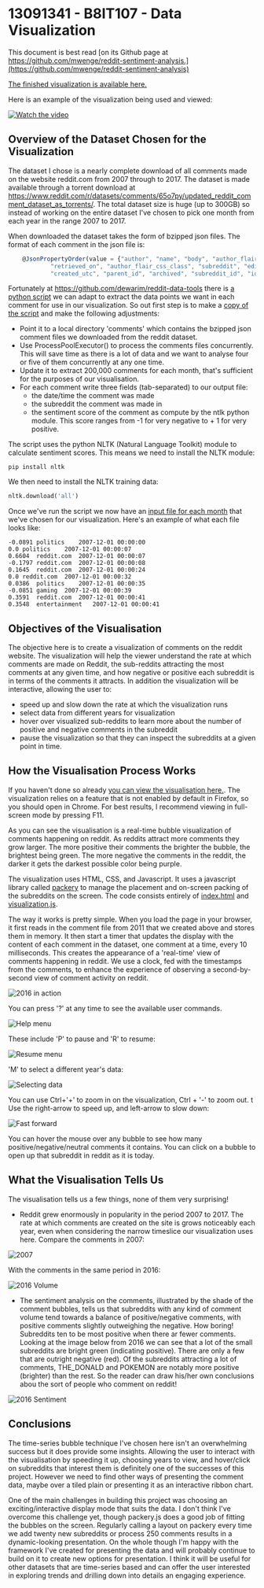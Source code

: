# 13091341 - B8IT107 - Data Visualization

This document is best read [on its Github page at https://github.com/mwenge/reddit-sentiment-analysis.](https://github.com/mwenge/reddit-sentiment-analysis)

[The finished visualization is available here.](https://mwenge.github.io/reddit-sentiment-analysis)

Here is an example of the visualization being used and viewed:

[![Watch the video](images/movie-preview.png)](https://youtu.be/tkLKIrx6UIc)

## Overview of the Dataset Chosen for the Visualization
The dataset I chose is a nearly complete download of all comments made on the website reddit.com from 2007 through to 2017. The dataset is made available through a torrent download at https://www.reddit.com/r/datasets/comments/65o7py/updated_reddit_comment_dataset_as_torrents/. The total dataset size is huge (up to 300GB) so instead of working on the entire dataset I've chosen to pick one month from each year in the range 2007 to 2017.

When downloaded the dataset takes the form of bzipped json files. The format of each comment in the json file is:

```javascript
    @JsonPropertyOrder(value = {"author", "name", "body", "author_flair_text", "gilded", "score_hidden", "score", "link_id",
            "retrieved_on", "author_flair_css_class", "subreddit", "edited", "ups", "downs", "controversiality",
            "created_utc", "parent_id", "archived", "subreddit_id", "id", "distinguished"})
```
        
Fortunately at https://github.com/dewarim/reddit-data-tools there is [a python script](https://github.com/dewarim/reddit-data-tools/blob/master/src/main/python/scoreCommentsJson.py) we can adapt to extract the data points we want in each comment for use in our visualization. So out first step is to make a [copy of the script](https://github.com/mwenge/reddit-sentiment-analysis/blob/master/100%20-%20scoreCommentsJson.py) and make the following adjustments:
  * Point it to a local directory 'comments' which contains the bzipped json comment files we downloaded from the reddit dataset.
  * Use ProcessPoolExecutor() to process the comments files concurrently. This will save time as there is a lot of data and we want to analyse four or five of them concurrently at any one time.
  * Update it to extract 200,000 comments for each month, that's sufficient for the purposes of our visualisation.
  * For each comment write three fields (tab-separated) to our output file: 
    * the date/time the comment was made
    * the subreddit the comment was made in
    * the sentiment score of the comment as compute by the ntlk python module. This score ranges from -1 for very negative to + 1 for very positive.

The script uses the python NLTK (Natural Language Toolkit) module to calculate sentiment scores. This means we need to install the NLTK module:
``` 
pip install nltk
``` 

We then need to install the NLTK training data:
```python
nltk.download('all')
```

Once we've run the script we now have an [input file for each month](https://github.com/mwenge/reddit-sentiment-analysis/tree/master/comments) that we've chosen for our visualization. Here's an example of what each file looks like:
```
-0.0891	politics	2007-12-01 00:00:00
0.0	politics	2007-12-01 00:00:07
0.6604	reddit.com	2007-12-01 00:00:07
-0.1797	reddit.com	2007-12-01 00:00:08
0.1645	reddit.com	2007-12-01 00:00:24
0.0	reddit.com	2007-12-01 00:00:32
0.0386	politics	2007-12-01 00:00:35
-0.0851	gaming	2007-12-01 00:00:39
0.3591	reddit.com	2007-12-01 00:00:41
0.3548	entertainment	2007-12-01 00:00:41
```

## Objectives of the Visualisation
The objective here is to create a visualization of comments on the reddit website. The visualization will help the viewer understand the rate at which comments are made on Reddit, the sub-reddits attracting the most comments at any given time, and how negative or positive each subreddit is in terms of the comments it attracts. In addition the visualization will be interactive, allowing the user to:
 - speed up and slow down the rate at which the visualization runs
 - select data from different years for visualization
 - hover over visualized sub-reddits to learn more about the number of positive and negative comments in the subreddit
 - pause the visualization so that they can inspect the subreddits at a given point in time.

## How the Visualisation Process Works
If you haven't done so already [you can view the visualisation here.](https://mwenge.github.io/reddit-sentiment-analysis/). The visualization relies on a feature that is not enabled by default in Firefox, so you should open in Chrome. For best results, I recommend viewing in full-screen mode by pressing F11.

As you can see the visualisation is a real-time bubble visualization of comments happening on reddit. As reddits attract more comments they grow larger. The more positive their comments the brighter the bubble, the brightest being green. The more negative the comments in the reddit, the darker it gets the darkest possible color being purple.

The visualization uses HTML, CSS, and Javascript. It uses a javascript library called [packery](https://packery.metafizzy.co) to manage the placement and on-screen packing of the subreddits on the screen. The code consists entirely of [index.html](https://github.com/mwenge/reddit-sentiment-analysis/blob/master/index.html) and [visualization.js](https://github.com/mwenge/reddit-sentiment-analysis/blob/master/visualization.js).

The way it works is pretty simple. When you load the page in your browser, it first reads in the comment file from 2011 that we created above and stores them in memory. It then start a timer that updates the display with the content of each comment in the dataset, one comment at a time, every 10 milliseconds. This creates the appearance of a 'real-time' view of comments happening in reddit. We use a clock, fed with the timestamps from the comments, to enhance the experience of observing a second-by-second view of comment activity on reddit.

![2016 in action](images/2016.png)

You can press '?' at any time to see the available user commands. 

![Help menu](images/help.png)

These include 'P' to pause and 'R' to resume: 

![Resume menu](images/resume.png)

'M' to select a different year's data: 

![Selecting data](images/datamenu.png)

You can use Ctrl+'+' to zoom in on the visualization, Ctrl + '-' to zoom out.
t 
Use the right-arrow to speed up, and left-arrow to slow down:

![Fast forward](images/ff.png)

You can hover the mouse over any bubble to see how many positive/negative/neutral comments it contains. You can click on a bubble to open up that subreddit in reddit as it is today.

## What the Visualisation Tells Us
The visualisation tells us a few things, none of them very surprising!
 - Reddit grew enormously in popularity in the period 2007 to 2017. The rate at which comments are created on the site is grows noticeably each year, even when considering the narrow timeslice our visualization uses here. Compare the comments in 2007:

![2007](images/2007.png) 
 
With the comments in the same period in 2016:

![2016 Volume](images/2016-vol.png)
 
 - The sentiment analysis on the comments, illustrated by the shade of the comment bubbles, tells us that subreddits with any kind of comment volume tend towards a balance of positive/negative comments, with positive comments slightly outweighing the negative. How boring! Subreddits ten to be most positive when there ar fewer comments. Looking at the image below from 2016 we can see that a lot of the small subreddits are bright green (indicating positive). There are only a few that are outright negative (red).  Of the subreddits attracting a lot of comments, THE_DONALD and POKEMON are notably more positive (brighter) than the rest. So the reader can draw his/her own conclusions abou the sort of people who comment on reddit!

![2016 Sentiment](images/2016-sentiment.png)
 
## Conclusions
The time-series bubble technique I've chosen here isn't an overwhelming success but it does provide some insights. Allowing the user to interact with the visualisation by speeding it up, choosing years to view, and hover/click on subreddits that interest them is definitely one of the successes of this project. However we need to find other ways of presenting the comment data, maybe over a tiled plain or presenting it as an interactive ribbon chart. 

One of the main challenges in building this project was choosing an exciting/interactive display mode that suits the data. I don't think I've overcome this challenge yet, though packery.js does a good job of fitting the bubbles on the screen. Regularly calling a layout on packery every time we add twenty new subreddits or process 250 comments results in a dynamic-looking presentation. On the whole though I'm happy with the framework I've created for presenting the data and will probably continue to build on it to create new options for presentation. I think it will be useful for other datasets that are time-series based and can offer the user interested in exploring trends and drilling down into details an engaging experience.


